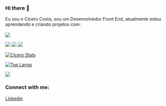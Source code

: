 ### Hi there :pencil:

Eu sou o Cícero Costa, sou um Desenvolvedor Front End, atualmente estou aprendendo e criando projetos com:
<br>
<br>
<img src="https://img.shields.io/badge/HTML5-E34F26?style=for-the-badge&logo=html5&logoColor=white">

<img src="https://img.shields.io/badge/CSS3-1572B6?style=for-the-badge&logo=css3&logoColor=white">

<img src="https://img.shields.io/badge/JavaScript-323330?style=for-the-badge&logo=javascript&logoColor=F7DF1E">

<img src="https://img.shields.io/badge/Node.js-43853D?style=for-the-badge&logo=node.js&logoColor=white">

[![Cícero Stats](https://github-readme-stats.vercel.app/api?username=cicerocostadev)](https://github.com/cicerocostadev/github-readme-stats)

[![Top Langs](https://github-readme-stats.vercel.app/api/top-langs/?username=cicerocostadev)](https://github.com/anuraghazra/github-readme-stats)

![](https://komarev.com/ghpvc/?username=cicerocostadev)


### Connect with me:

<a href="https://www.linkedin.com/in/cicerocosta-dev/">Linkedin</a></p>
